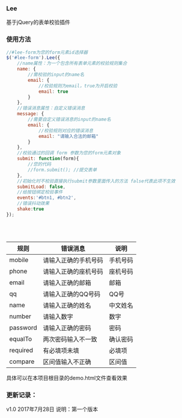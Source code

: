 ### Lee ###
基于jQuery的表单校验插件

### 使用方法 ###
```javascript
//#lee-form为您的form元素id选择器
$('#lee-form').Lee({
    //name属性：为一个包含所有表单元素的校验规则集合
    name: {
        //需校验的input的name名
        email: { 
            //校验规则为email，true为开启校验
            email: true 
        }
    },
    //错误消息属性：自定义错误消息
    message: {
        //需要自定义错误消息的input的name名
        email: {
            //校验规则对应的错误消息
            email: "请输入合法的邮箱"
        }
    },
    //校验通过的回调 form 参数为您的form元素对象
    submit: function(form){
        //您的代码
        //form.submit(); //提交表单
    },
    //初始化时不校验直接执行submit参数里面传入的方法 false代表此项不生效
    submitLoad: false,
    //给按钮绑定校验事件
    events:'#btn1, #btn2', 
    //错误抖动效果
    shake:true 
});
```
<table>
    <thead>
        </tr>
            <th>规则</th>
            <th>错误消息</th>
            <th>说明</th>
        </tr>
    </thead>
    <tbody>
      <tr>
          <td>mobile</td>
          <td>请输入正确的手机号码</td>
          <td>手机号码</td>
      </tr>
      <tr>
          <td>phone</td>
          <td>请输入正确的座机号码</td>
          <td>座机号码</td>
      </tr>
      <tr>
          <td>email</td>
          <td>请输入正确的邮箱</td>
          <td>邮箱</td>
      </tr>
      <tr>
          <td>qq</td>
          <td>请输入正确的QQ号码</td>
          <td>QQ号</td>
      </tr>
      <tr>
          <td>name</td>
          <td>请输入正确的姓名</td>
          <td>中文姓名</td>
      </tr>
      <tr>
          <td>number</td>
          <td>请输入数字</td>
          <td>数字</td>
      </tr>
      <tr>
          <td>password</td>
          <td>请输入正确的密码</td>
          <td>密码</td>
      </tr>
      <tr>
          <td>equalTo</td>
          <td>两次密码输入不一致</td>
          <td>确认密码</td>
      </tr>
      <tr>
          <td>required</td>
          <td>有必填项未填</td>
          <td>必填项</td>
      </tr>
      <tr>
          <td>compare</td>
          <td>区间值输入不正确</td>
          <td>区间值</td>
      </tr>
</tbody>
</table>

具体可以在本项目根目录的demo.html文件查看效果

### 更新记录： ###
v1.0 2017年7月28日
说明：第一个版本
